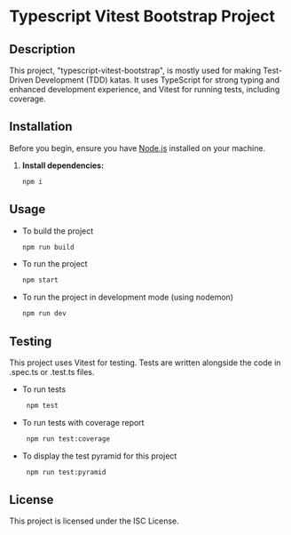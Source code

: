 # Typescript Vitest Bootstrap Project

## Description
This project, "typescript-vitest-bootstrap", is mostly used for making Test-Driven Development (TDD) katas. It uses TypeScript for strong typing and enhanced development experience, and Vitest for running tests, including coverage.

## Installation

Before you begin, ensure you have [Node.js](https://nodejs.org/) installed on your machine.

1. **Install dependencies:**

   ```bash
   npm i
   ```

## Usage

- To build the project

   ```bash
   npm run build
   ```

- To run the project

   ```bash
   npm start
   ```

- To run the project in development mode (using nodemon)

   ```bash
   npm run dev
   ```

## Testing

This project uses Vitest for testing. Tests are written alongside the code in .spec.ts or .test.ts files.

- To run tests

   ```bash
    npm test
   ```

- To run tests with coverage report

   ```bash
    npm run test:coverage
   ```

- To display the test pyramid for this project

   ```bash
    npm run test:pyramid
   ```
   
## License

This project is licensed under the ISC License.